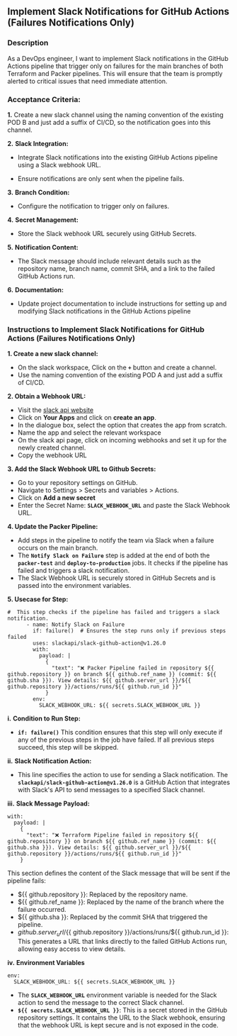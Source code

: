 ## Implement Slack Notifications for GitHub Actions (Failures Notifications Only)

### Description

As a DevOps engineer, I want to implement Slack notifications in the GitHub Actions pipeline that trigger only on failures for the main branches of both Terraform and Packer pipelines. This will ensure that the team is promptly alerted to critical issues that need immediate attention.

### Acceptance Criteria:

**1.** Create a new slack channel using the naming convention of the existing POD B and just add a suffix of CI/CD, so the notification goes into this channel.

**2.** **Slack Integration:**

- Integrate Slack notifications into the existing GitHub Actions pipeline using a Slack webhook URL.

- Ensure notifications are only sent when the pipeline fails.

**3.** **Branch Condition:**

- Configure the notification to trigger only on failures.

**4.** **Secret Management:**

- Store the Slack webhook URL securely using GitHub Secrets.

**5.** **Notification Content:**

- The Slack message should include relevant details such as the repository name, branch name, commit SHA, and a link to the failed GitHub Actions run.

**6.** **Documentation:**

- Update project documentation to include instructions for setting up and modifying Slack notifications in the GitHub Actions pipeline


### Instructions to Implement Slack Notifications for GitHub Actions (Failures Notifications Only)


**1. Create a new slack channel:**

- On the slack workspace, Click on the **`+`** button and create a channel.
- Use the naming convention of the existing POD A and just add a suffix of CI/CD.

**2. Obtain a Webhook URL:**

- Visit the [slack api website](https://api.slack.com/)
- Click on **Your Apps** and click on **create an app**.
- In the dialogue box, select the option that creates the app from scratch.
- Name the app and select the relevant workspace
- On the slack api page, click on incoming webhooks and set it up for the newly created channel.
- Copy the webhook URL

**3. Add the Slack Webhook URL to Github Secrets:**

- Go to your repository settings on GitHub.
- Navigate to Settings > Secrets and variables > Actions.
- Click on **Add a new secret**
- Enter the Secret Name: **`SLACK_WEBHOOK_URL`** and paste the Slack Webhook URL.

**4. Update the Packer Pipeline:**

- Add steps in the pipeline to notify the team via Slack when a failure occurs on the main branch.
- The **`Notify Slack on Failure`** step is added at the end of both the **`packer-test`** and **`deploy-to-production`** jobs. It checks if the pipeline has failed and triggers a slack notification.
- The Slack Webhook URL is securely stored in GitHub Secrets and is passed into the environment variables.

**5. Usecase for Step:**

```
#  This step checks if the pipeline has failed and triggers a slack notification.  
      - name: Notify Slack on Failure
        if: failure()  # Ensures the step runs only if previous steps failed
        uses: slackapi/slack-github-action@v1.26.0
        with:
          payload: |
            {
              "text": "❌ Packer Pipeline failed in repository ${{ github.repository }} on branch ${{ github.ref_name }} (commit: ${{ github.sha }}). View details: ${{ github.server_url }}/${{ github.repository }}/actions/runs/${{ github.run_id }}"
            }
        env:
          SLACK_WEBHOOK_URL: ${{ secrets.SLACK_WEBHOOK_URL }}
```

**i.** **Condition to Run Step:**
   -  **`if: failure()`** This condition ensures that this step will only execute if any of the previous steps in the job have failed. If all previous steps succeed, this step will be skipped.

**ii.** **Slack Notification Action:**
   - This line specifies the action to use for sending a Slack notification. The **`slackapi/slack-github-action@v1.26.0`** is a GitHub Action that integrates with Slack's API to send messages to a specified Slack channel.

**iii.** **Slack Message Payload:**

```
with:
  payload: |
    {
      "text": "❌ Terraform Pipeline failed in repository ${{ github.repository }} on branch ${{ github.ref_name }} (commit: ${{ github.sha }}). View details: ${{ github.server_url }}/${{ github.repository }}/actions/runs/${{ github.run_id }}"
    }
```

This section defines the content of the Slack message that will be sent if the pipeline fails:
- ${{ github.repository }}: Replaced by the repository name.
- ${{ github.ref_name }}: Replaced by the name of the branch where the failure occurred.
- ${{ github.sha }}: Replaced by the commit SHA that triggered the pipeline.
- ${{ github.server_url }}/${{ github.repository }}/actions/runs/${{ github.run_id }}: This generates a URL that links directly to the failed GitHub Actions run, allowing easy access to view details.

**iv.** **Environment Variables**

```
env:
  SLACK_WEBHOOK_URL: ${{ secrets.SLACK_WEBHOOK_URL }}
```

- The **`SLACK_WEBHOOK_URL`** environment variable is needed for the Slack action to send the message to the correct Slack channel.
- **`${{ secrets.SLACK_WEBHOOK_URL }}`**: This is a secret stored in the GitHub repository settings. It contains the URL to the Slack webhook, ensuring that the webhook URL is kept secure and is not exposed in the code.
